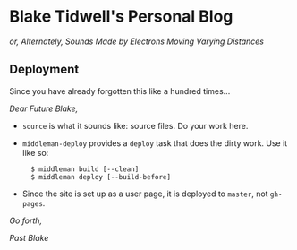 # Blake Tidwell's Personal Blog
*or, Alternately, Sounds Made by Electrons Moving Varying Distances*

## Deployment
Since you have already forgotten this like a hundred times...

*Dear Future Blake,*

* `source` is what it sounds like: source files. Do your work here.
* `middleman-deploy` provides a `deploy` task that does the dirty work. Use it like so:

        $ middleman build [--clean]
        $ middleman deploy [--build-before]

* Since the site is set up as a user page, it is deployed to `master`, not `gh-pages`.

*Go forth,*

*Past Blake*